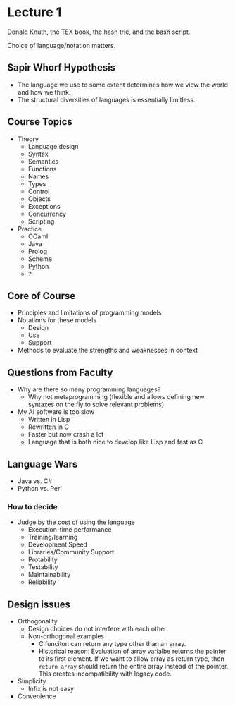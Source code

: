 # Lecture 1

Donald Knuth, the TEX book, the hash trie, and the bash script.

Choice of language/notation matters.

## Sapir Whorf Hypothesis

* The language we use to some extent determines how we view the world and how we think.
* The structural diversities of languages is essentially limitless.

## Course Topics

* Theory
  * Language design
  * Syntax
  * Semantics
  * Functions
  * Names
  * Types
  * Control
  * Objects
  * Exceptions
  * Concurrency
  * Scripting
* Practice
  * OCaml
  * Java
  * Prolog
  * Scheme
  * Python
  * ?

## Core of Course

* Principles and limitations of programming models
* Notations for these models
  * Design
  * Use
  * Support
* Methods to evaluate the strengths and weaknesses in context

## Questions from Faculty

* Why are there so many programming languages?
  * Why not metaprogramming (flexible and allows defining new syntaxes on the fly to solve relevant problems)
* My AI software is too slow
  * Written in Lisp
  * Rewritten in C
  * Faster but now crash a lot
  * Language that is both nice to develop like Lisp and fast as C

## Language Wars

* Java vs. C#
* Python vs. Perl

### How to decide

* Judge by the cost of using the language
  * Execution-time performance
  * Training/learning
  * Development Speed
  * Libraries/Community Support
  * Protability
  * Testability
  * Maintainability
  * Reliability

## Design issues

* Orthogonality
  * Design choices do not interfere with each other
  * Non-orthogonal examples
    * C funciton can return any type other than an array.
    * Historical reason: Evaluation of array varialbe returns the pointer to its first element. If we want to allow array as return type, then `return array` should return the entire array instead of the pointer. This creates incompatibility with legacy code.
* Simplicity
  * Infix is not easy 
* Convenience
